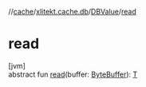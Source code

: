 //[cache](../../../index.md)/[xlitekt.cache.db](../index.md)/[DBValue](index.md)/[read](read.md)

# read

[jvm]\
abstract fun [read](read.md)(buffer: [ByteBuffer](https://docs.oracle.com/javase/8/docs/api/java/nio/ByteBuffer.html)): [T](index.md)
